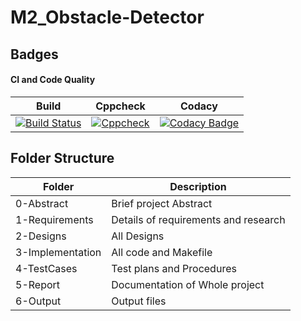 # M2_Obstacle-Detector
## Badges
#### CI and Code Quality

|Build|Cppcheck|Codacy|
|:--:|:--:|:--:|
[![Build Status](https://github.com/Pranesh-here/M2_Obstacle-Detector/actions/workflows/compile.yml/badge.svg)](https://github.com/Pranesh-here/M2_Obstacle-Detector/actions/workflows/compile.yml)|[![Cppcheck](https://github.com/Pranesh-here/M2_Obstacle-Detector/actions/workflows/cppcheck.yml/badge.svg)](https://github.com/Pranesh-here/M2_Obstacle-Detector/actions/workflows/cppcheck.yml)|[![Codacy Badge](https://app.codacy.com/project/badge/Grade/e0a13aa1ee3d48a6a515f6e809ba27f8)](https://www.codacy.com/gh/Pranesh-here/M2_Obstacle-Detector/dashboard?utm_source=github.com&amp;utm_medium=referral&amp;utm_content=Pranesh-here/M2_Obstacle-Detector&amp;utm_campaign=Badge_Grade)


## Folder Structure
| Folder | Description |
| ------ | ----------- |
| 0-Abstract | Brief project Abstract |
| 1-Requirements | Details of requirements and research |
| 2-Designs | All Designs |
| 3-Implementation | All code and Makefile |
| 4-TestCases | Test plans and Procedures |
| 5-Report | Documentation of Whole project |
| 6-Output | Output files |
